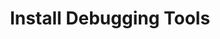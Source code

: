 ---
sidebar_position: 5
title: "Install Debugging Tools"
sidebar_label: "Install Debugging Tools"
description: "Set up debugging tools in Alpine Linux environments - install GDB, Valgrind, strace, configure debuggers, and set up development debugging."
keywords:
  - "alpine debugging tools"
  - "gdb"
  - "valgrind strace"
  - "debuggers"
  - "development debugging"
tags:
  - alpine
  - debugging-tools
  - gdb
  - valgrind
  - debuggers
slug: /linux/alpine/software/development-tools/install-debugging-tools
---